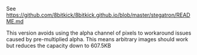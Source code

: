 See https://github.com/8bitkick/8bitkick.github.io/blob/master/stegatron/README.md

This version avoids using the alpha channel of pixels to workaround issues caused by pre-multiplied alpha. This means arbitrary images should work but reduces the capacity down to 607.5KB

